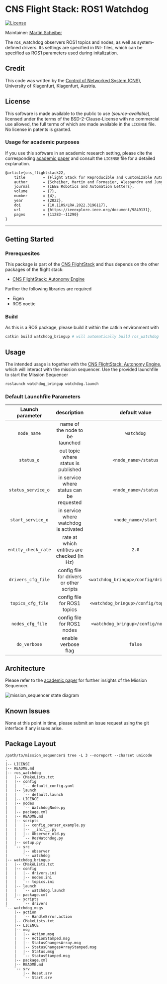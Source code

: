 # CNS Flight Stack: ROS1 Watchdog

[![License](https://img.shields.io/badge/License-AAUCNS-green.svg)](./LICENSE)

Maintainer: [Martin Scheiber](mailto:martin.scheiber@aau.at)

The ros_watchdog observers ROS1 topics and nodes, as well as system-defined drivers. Its settings are specified in INI-
files, which can be specified as ROS1 parameters used during initalization.

## Credit
This code was written by the [Control of Networked System (CNS)](https://www.aau.at/en/smart-systems-technologies/control-of-networked-systems/), University of Klagenfurt, Klagenfurt, Austria.

## License
This software is made available to the public to use (_source-available_), licensed under the terms of the BSD-2-Clause-License with no commercial use allowed, the full terms of which are made available in the `LICENSE` file. No license in patents is granted.

### Usage for academic purposes
If you use this software in an academic research setting, please cite the
corresponding [academic paper] and consult the `LICENSE` file for a detailed explanation.

```latex
@article{cns_flightstack22,
    title        = {Flight Stack for Reproducible and Customizable Autonomy Applications in Research and Industry},
    author       = {Scheiber, Martin and Fornasier, Alessandro and Jung, Roland and Böhm, Christoph and Dhakate, Rohit and Stewart, Christian and Steinbrener, Jan and Weiss, Stephan and Brommer, Christian},
    journal      = {IEEE Robotics and Automation Letters},
    volume       = {7},
    number       = {4},
    year         = {2022},
    doi          = {10.1109/LRA.2022.3196117},
    url          = {https://ieeexplore.ieee.org/document/9849131},
    pages        = {11283--11290}
}
```

---

## Getting Started

### Prerequesites
This package is part of the [CNS FlightStack] and thus depends on the other packages of the flight stack:
- [CNS FlightStack: Autonomy Engine]

Further the following libraries are required
- Eigen
- ROS noetic



### Build

As this is a ROS package, please build it within the catkin environment with

```bash
catkin build watchdog_bringup # will automatically build ros_watchdog
```

## Usage

The intended usage is together with the [CNS FlightStack: Autonomy Engine], which will interact with the mission sequencer. Use the provided launchfile to start the Mission Sequencer

```bash
roslaunch watchdog_bringup watchdog.launch 
```

### Default Launchfile Parameters

| Launch parameter | description | default value |
|:----------------:|:-----------:|:-------------:|
| `node_name`           | name of the node to be launched | `watchdog` |
| `status_o`            | out topic where status is published | `<node_name>/status` |
| `status_service_o`    | in service where status can be requested | `<node_name>/status` |
| `start_service_o`     | in service where watchdog is activated | `<node_name>/start` |
| `entity_check_rate`   | rate at which entities are checked (in Hz) | `2.0` |
| `drivers_cfg_file`    | config file for drivers or other scripts | `<watchdog_bringup>/config/drivers.ini` |
| `topics_cfg_file`     | config file for ROS1 topics | `<watchdog_bringup>/config/topics.ini` |
| `nodes_cfg_file`      | config file for ROS1 nodes | `<watchdog_bringup>/config/nodes.ini` |
| `do_verbose`          | enable verbose flag | `false` |

## Architecture

Please refer to the [academic paper] for further insights of the Mission Sequencer.

![mission_sequencer state diagram](./docs/resources/state_diagram_sequencer.png)

## Known Issues

None at this point in time, please submit an issue request using the git interface if any issues arise.

## Package Layout

```[console]
/path/to/mission_sequencer$ tree -L 3 --noreport --charset unicode
.
|-- LICENSE
|-- README.md
|-- ros_watchdog
|   |-- CMakeLists.txt
|   |-- config
|   |   `-- default_config.yaml
|   |-- launch
|   |   `-- default.launch
|   |-- LICENCE
|   |-- nodes
|   |   `-- WatchdogNode.py
|   |-- package.xml
|   |-- README.md
|   |-- scripts
|   |   |-- config_parser_example.py
|   |   |-- __init__.py
|   |   |-- Observer_old.py
|   |   `-- RosWatchdog.py
|   |-- setup.py
|   `-- src
|       |-- observer
|       `-- watchdog
|-- watchdog_bringup
|   |-- CMakeLists.txt
|   |-- config
|   |   |-- drivers.ini
|   |   |-- nodes.ini
|   |   `-- topics.ini
|   |-- launch
|   |   `-- watchdog.launch
|   |-- package.xml
|   `-- scripts
|       `-- drivers
`-- watchdog_msgs
    |-- action
    |   `-- HandleError.action
    |-- CMakeLists.txt
    |-- LICENCE
    |-- msg
    |   |-- Action.msg
    |   |-- ActionStamped.msg
    |   |-- StatusChangesArray.msg
    |   |-- StatusChangesArrayStamped.msg
    |   |-- Status.msg
    |   `-- StatusStamped.msg
    |-- package.xml
    |-- README.md
    `-- srv
        |-- Reset.srv
        `-- Start.srv
```

<!-- LINKS: -->
[CNS FlightStack]: http://sst.aau.at/cns
[CNS FlightStack: Autonomy Engine]: http://sst.aau.at/cns
[MavROS (CNS Version)]: https://github.com/aau-cns/mavros
[PX4Bridge (CNS Version)]: https://github.com/aau-cns/PX4-Autopilot
[academic paper]: https://ieeexplore.ieee.org/document/9849131